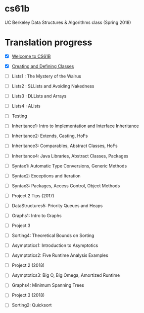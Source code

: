 # cs61b

UC Berkeley Data Structures &amp; Algorithms class  (Spring 2018)

# Translation progress

- [x] [Welcome to CS61B](https://www.bilibili.com/video/BV12p4y1H7Bd)
- [x] [Creating and Defining Classes](https://www.bilibili.com/video/BV1RB4y1A7uo)
- [ ] Lists1 : The Mystery of the Walrus
- [ ] Lists2 : SLLists and Avoiding Nakedness
- [ ] Lists3 : DLLists and Arrays
- [ ] Lists4 : ALists
- [ ] Testing
- [ ] Inheritance1: Intro to Implementation and Interface Inheritance
- [ ] Inheritance2: Extends, Casting, HoFs
- [ ] Inheritance3: Comparables, Abstract Classes, HoFs
- [ ] Inheritance4: Java Libraries, Abstract Classes, Packages
- [ ] Syntax1: Automatic Type Conversions, Generic Methods
- [ ] Syntax2: Exceptions and Iteration
- [ ] Syntax3: Packages, Access Control, Object Methods
- [ ] Project 2 Tips (2017)
- [ ] DataStructures5: Priority Queues and Heaps
- [ ] Graphs1: Intro to Graphs
- [ ] Project 3
- [ ] Sorting4: Theoretical Bounds on Sorting
- [ ] Asymptotics1: Introduction to Asymptotics
- [ ] Asymptotics2: Five Runtime Analysis Examples
- [ ] Project 2 (2018)
- [ ] Asymptotics3: Big O, Big Omega, Amortized Runtime
- [ ] Graphs4: Minimum Spanning Trees
- [ ] Project 3 (2018)
- [ ] Sorting2: Quicksort


